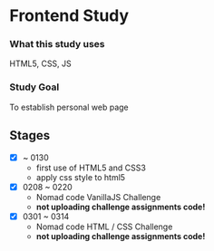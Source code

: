 # Frontend Study

### What this study uses

HTML5, CSS, JS

### Study Goal

To establish personal web page

## Stages

- [x] ~ 0130
  - first use of HTML5 and CSS3
  - apply css style to html5
- [x] 0208 ~ 0220
  - Nomad code VanillaJS Challenge
  - **not uploading challenge assignments code!**
- [x] 0301 ~ 0314
  - Nomad code HTML / CSS Challenge
  - **not uploading challenge assignments code!**
